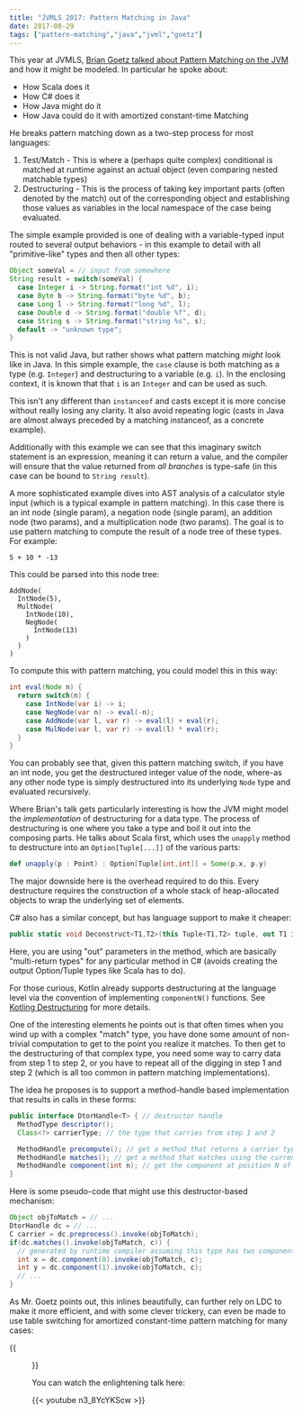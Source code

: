 ```yaml
---
title: "JVMLS 2017: Pattern Matching in Java"
date: 2017-08-29
tags: ["pattern-matching","java","jvml","goetz"]
---
```

This year at JVMLS, [Brian Goetz talked about Pattern Matching on the JVM](https://www.youtube.com/watch?v=n3_8YcYKScw) and how it might be modeled. In particular he spoke about:

* How Scala does it
* How C# does it
* How Java might do it
* How Java could do it with amortized constant-time Matching

<!--more-->
He breaks pattern matching down as a two-step process for most languages:

1. Test/Match - This is where a (perhaps quite complex) conditional is matched at runtime against an actual object (even comparing nested matchable types)
1. Destructuring - This is the process of taking key important parts (often denoted by the match) out of the corresponding object and establishing those values as variables in the local namespace of the case being evaluated.

The simple example provided is one of dealing with a variable-typed input routed to several output behaviors - in this example to detail with all "primitive-like" types and then all other types:

```java
Object someVal = // input from somewhere
String result = switch(someVal) {
  case Integer i -> String.format("int %d", i);
  case Byte b -> String.format("byte %d", b);
  case Long l -> String.format("long %d", l);
  case Double d -> String.format("double %f", d);
  case String s -> String.format("string %s", s);
  default -> "unknown type";
}
```

This is not valid Java, but rather shows what pattern matching *might* look like in Java. In this simple example, the `case` clause is both matching as a type (e.g. `Integer`) and destructuring to a variable (e.g. `i`). In the enclosing context, it is known that that `i` is an `Integer` and can be used as such.

This isn't any different than `instanceof` and casts except it is more concise without really losing any clarity. It also avoid repeating logic (casts in Java are almost always preceded by a matching instanceof, as a concrete example).

Additionally with this example we can see that this imaginary switch statement is an expression, meaning it can return a value, and the compiler will ensure that the value returned from *all branches* is type-safe (in this case can be bound to `String result`).

A more sophisticated example dives into AST analysis of a calculator style input (which is a typical example in pattern matching). In this case there is an int node (single param), a negation node (single param), an addition node (two params), and a multiplication node (two params). The goal is to use pattern matching to compute the result of a node tree of these types. For example:

```
5 + 10 * -13
```

This could be parsed into this node tree:

```
AddNode(
  IntNode(5),
  MultNode(
    IntNode(10),
    NegNode(
      IntNode(13)
    )
  )
)
```

To compute this with pattern matching, you could model this in this way:

```java
int eval(Node n) {
  return switch(n) {
    case IntNode(var i) -> i;
    case NegNode(var n) -> eval(-n);
    case AddNode(var l, var r) -> eval(l) + eval(r);
    case MulNode(var l, var r) -> eval(l) * eval(r);
  }
}
```

You can probably see that, given this pattern matching switch, if you have an int node, you get the destructured integer value of the node, where-as any other node type is simply destructured into its underlying `Node` type and evaluated recursively.

Where Brian's talk gets particularly interesting is how the JVM might model the *implementation* of destructuring for a data type. The process of destructuring is one where you take a type and boil it out into the composing parts. He talks about Scala first, which uses the `unapply` method to destructure into an `Option[Tuple[...]]` of the various parts:

```scala
def unapply(p : Point) : Option[Tuple[int,int]] = Some(p.x, p.y)
```

The major downside here is the overhead required to do this. Every destructure requires the construction of a whole stack of heap-allocated objects to wrap the underlying set of elements.

C# also has a similar concept, but has language support to make it cheaper:

```csharp
public static void Deconstruct<T1,T2>(this Tuple<T1,T2> tuple, out T1 item1, out T2 item2)
```

Here, you are using "out" parameters in the method, which are basically "multi-return types" for any particular method in C# (avoids creating the output Option/Tuple types like Scala has to do).

For those curious, Kotlin already supports destructuring at the language level via the convention of implementing `componentN()` functions. See [Kotling Destructuring](http://kotlinlang.org/docs/reference/multi-declarations.html) for more details.

One of the interesting elements he points out is that often times when you wind up with a complex "match" type, you have done some amount of non-trivial computation to get to the point you realize it matches. To then get to the destructuring of that complex type, you need some way to carry data from step 1 to step 2, or you have to repeat all of the digging in step 1 and step 2 (which is all too common in pattern matching implementations).

The idea he proposes is to support a method-handle based implementation that results in calls in these forms:

```java
public interface DtorHandle<T> { // destructor handle
  MethodType descriptor();
  Class<?> carrierType; // the type that carries from step 1 and 2

  MethodHandle precompute(); // get a method that returns a carrier type for 1 and 2. Step "0"
  MethodHandle matches(); // get a method that matches using the current value and the carrier type
  MethodHandle component(int n); // get the component at position N of the match using the existing carrier type
}
```

Here is some pseudo-code that might use this destructor-based mechanism:

```java
Object objToMatch = // ...
DtorHandle dc = // ...
C carrier = dc.preprocess().invoke(objToMatch);
if(dc.matches().invoke(objToMatch, c)) {
  // generated by runtime compiler assuming this type has two components (int,int)
  int x = dc.component(0).invoke(objToMatch, c);
  int y = dc.component(1).invoke(objToMatch, c);
  // ...
}
```

As Mr. Goetz points out, this inlines beautifully, can further rely on LDC to make it more efficient, and with some clever trickery, can even be made to use table switching for amortized constant-time pattern matching for many cases:

{{<figure src="/img/articles/java/constant-time-pattern-matching.png" >}}

You can watch the enlightening talk here:

{{< youtube n3_8YcYKScw >}}
